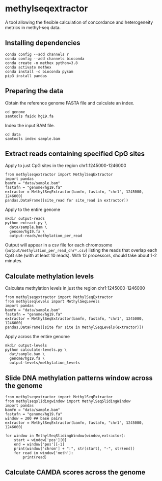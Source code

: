 # methylseqextractor

A tool allowing the flexible calculation of concordance
and heterogeneity metrics in methyl-seq data.

## Installing dependencies

```{bash}
conda config --add channels r
conda config --add channels bioconda
conda create -n methex python=3.8
conda activate methex
conda install -c bioconda pysam
pip3 install pandas
```

## Preparing the data


Obtain the reference genome FASTA file
and calculate an index.

```{bash}
cd genome
samtools faidx hg19.fa
```

Index the input BAM file.

```{bash}
cd data
samtools index sample.bam
```

## Extract reads containing specified CpG sites

Apply to just CpG sites in the region chr1:1245000-1246000

```{python}
from methylseqextractor import MethylSeqExtractor
import pandas
bamfn = "data/sample.bam"
fastafn = "genome/hg19.fa"
extractor = MethylSeqExtractor(bamfn, fastafn, "chr1", 1245000, 1246000)
pandas.DataFrame([site_read for site_read in extractor])
```

Apply to the entire genome

```{bash}
mkdir output-reads
python extract.py \
  data/sample.bam \
  genome/hg19.fa \
  output-reads/methylation_per_read
```

Output will appear in a csv file for each chromosome
(`output/methylation_per_read_chr*.csv`)
listing the reads that overlap each CpG site (with at least 10 reads).
With 12 processors, should take about 1-2 minutes. 


## Calculate methylation levels

Calculate methylation levels in just the region chr1:1245000-1246000

```{python}
from methylseqextractor import MethylSeqExtractor
from methylseqlevels import MethylSeqLevels
import pandas
bamfn = "data/sample.bam"
fastafn = "genome/hg19.fa"
extractor = MethylSeqExtractor(bamfn, fastafn, "chr1", 1245000, 1246000)
pandas.DataFrame([site for site in MethylSeqLevels(extractor)])
```

Apply across the entire genome

```{bash}
mkdir output-levels
python calculate-levels.py \
  dat/sample.bam \
  genome/hg19.fa \
  output-levels/methylation_levels
```

## Slide DNA methylation patterns window across the genome

```{python}
from methylseqextractor import MethylSeqExtractor
from methylseqslidingwindow import MethylSeqSlidingWindow
import pandas
bamfn = "data/sample.bam"
fastafn = "genome/hg19.fa"
window = 200 ## base pairs
extractor = MethylSeqExtractor(bamfn, fastafn, "chr1", 1245000, 1246000)

for window in MethylSeqSlidingWindow(window,extractor):
    start = window['pos'][0]
    end = window['pos'][-1]
    print(window['chrom'] + ":", str(start), "-", str(end))
    for read in window['meth']:
        print(read)
```


## Calculate CAMDA scores across the genome
